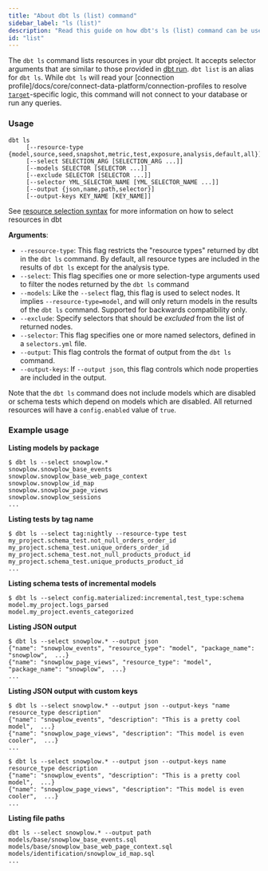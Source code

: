 ```yaml
---
title: "About dbt ls (list) command"
sidebar_label: "ls (list)"
description: "Read this guide on how dbt's ls (list) command can be used to list resources in your dbt project."
id: "list"
---
```


The `dbt ls` command lists resources in your dbt project. It accepts selector arguments that are similar to those provided in [dbt run](/reference/commands/run). `dbt list` is an alias for `dbt ls`. While `dbt ls` will read your [connection profile]/docs/core/connect-data-platform/connection-profiles to resolve [`target`](/reference/dbt-jinja-functions/target)-specific logic, this command will not connect to your database or run any queries.

### Usage
```
dbt ls
     [--resource-type {model,source,seed,snapshot,metric,test,exposure,analysis,default,all}]
     [--select SELECTION_ARG [SELECTION_ARG ...]]
     [--models SELECTOR [SELECTOR ...]]
     [--exclude SELECTOR [SELECTOR ...]]
     [--selector YML_SELECTOR_NAME [YML_SELECTOR_NAME ...]]
     [--output {json,name,path,selector}]
     [--output-keys KEY_NAME [KEY_NAME]]
```

See [resource selection syntax](/reference/node-selection/syntax) for more information on how to select resources in dbt

**Arguments**:
- `--resource-type`: This flag restricts the "resource types" returned by dbt in the `dbt ls` command. By default, all resource types are included in the results of `dbt ls` except for the analysis type.
- `--select`: This flag specifies one or more selection-type arguments used to filter the nodes returned by the `dbt ls` command
- `--models`: Like the `--select` flag, this flag is used to select nodes. It implies `--resource-type=model`, and will only return models in the results of the `dbt ls` command. Supported for backwards compatibility only.
- `--exclude`: Specify selectors that should be _excluded_ from the list of returned nodes.
- `--selector`: This flag specifies one or more named selectors, defined in a `selectors.yml` file.
- `--output`: This flag controls the format of output from the `dbt ls` command.
- `--output-keys`: If `--output json`, this flag controls which node properties are included in the output.

Note that the `dbt ls` command does not include models which are disabled or schema tests which depend on models which are disabled. All returned resources will have a `config.enabled` value of `true`.

### Example usage

**Listing models by package**
```
$ dbt ls --select snowplow.*
snowplow.snowplow_base_events
snowplow.snowplow_base_web_page_context
snowplow.snowplow_id_map
snowplow.snowplow_page_views
snowplow.snowplow_sessions
...
```

**Listing tests by tag name**
```
$ dbt ls --select tag:nightly --resource-type test
my_project.schema_test.not_null_orders_order_id
my_project.schema_test.unique_orders_order_id
my_project.schema_test.not_null_products_product_id
my_project.schema_test.unique_products_product_id
...
```

**Listing schema tests of incremental models**
```
$ dbt ls --select config.materialized:incremental,test_type:schema
model.my_project.logs_parsed
model.my_project.events_categorized
```

**Listing JSON output**
```
$ dbt ls --select snowplow.* --output json
{"name": "snowplow_events", "resource_type": "model", "package_name": "snowplow",  ...}
{"name": "snowplow_page_views", "resource_type": "model", "package_name": "snowplow",  ...}
...
```

**Listing JSON output with custom keys**

<VersionBlock lastVersion="1.4">

```
$ dbt ls --select snowplow.* --output json --output-keys "name resource_type description"
{"name": "snowplow_events", "description": "This is a pretty cool model",  ...}
{"name": "snowplow_page_views", "description": "This model is even cooler",  ...}
...
```
</VersionBlock>

<VersionBlock firstVersion="1.5">

```
$ dbt ls --select snowplow.* --output json --output-keys name resource_type description
{"name": "snowplow_events", "description": "This is a pretty cool model",  ...}
{"name": "snowplow_page_views", "description": "This model is even cooler",  ...}
...
```

</VersionBlock>


**Listing file paths**
```
dbt ls --select snowplow.* --output path
models/base/snowplow_base_events.sql
models/base/snowplow_base_web_page_context.sql
models/identification/snowplow_id_map.sql
...
```
